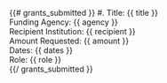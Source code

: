 {{# grants_submitted }}
#. Title: {{ title }}  
  Funding Agency: {{ agency }}  
  Recipient Institution: {{ recipient }}  
  Amount Requested: {{ amount }}  
  Dates: {{ dates }}  
  Role: {{ role }}  
{{/ grants_submitted }}
